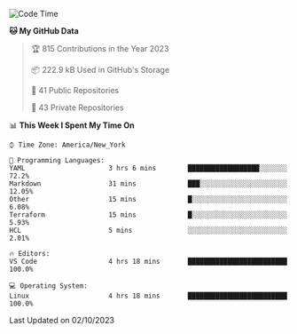 <!--START_SECTION:waka-->
![Code Time](http://img.shields.io/badge/Code%20Time-223%20hrs%2039%20mins-blue)

**🐱 My GitHub Data** 

> 🏆 815 Contributions in the Year 2023
 > 
> 📦 222.9 kB Used in GitHub's Storage 
 > 
> 📜 41 Public Repositories 
 > 
> 🔑 43 Private Repositories  
 > 
📊 **This Week I Spent My Time On** 

```text
⌚︎ Time Zone: America/New_York

💬 Programming Languages: 
YAML                     3 hrs 6 mins        ██████████████████░░░░░░░   72.2% 
Markdown                 31 mins             ███░░░░░░░░░░░░░░░░░░░░░░   12.05% 
Other                    15 mins             █░░░░░░░░░░░░░░░░░░░░░░░░   6.08% 
Terraform                15 mins             █░░░░░░░░░░░░░░░░░░░░░░░░   5.93% 
HCL                      5 mins              ░░░░░░░░░░░░░░░░░░░░░░░░░   2.01%

🔥 Editors: 
VS Code                  4 hrs 18 mins       █████████████████████████   100.0%

💻 Operating System: 
Linux                    4 hrs 18 mins       █████████████████████████   100.0%

```


 Last Updated on 02/10/2023
<!--END_SECTION:waka-->